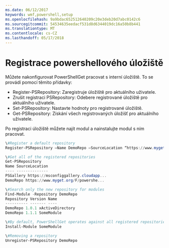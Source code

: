 ```yaml
---
ms.date: 06/12/2017
keywords: wmf,powershell,setup
ms.openlocfilehash: 9a9bdac652512640209c20e3deb20d7abc0142c6
ms.sourcegitcommit: 54534635eedacf531d8d6344019dc16a50b8b441
ms.translationtype: MT
ms.contentlocale: cs-CZ
ms.lasthandoff: 05/17/2018
---
```

# <a name="register-a-powershell-repository"></a>Registrace powershellového úložiště
Můžete nakonfigurovat PowerShellGet pracovat s interní úložiště. To se provádí pomocí těmito přídavky:
- Register-PSRepository: Zaregistruje úložiště pro aktuálního uživatele.
- Zrušit registraci PSRepository: Odebere registrované úložiště pro aktuálního uživatele.
- Set-PSRepository: Nastavte hodnoty pro registrované úložiště.
- Get-PSRepository: Získání všech registrovaných úložišť pro aktuálního uživatele.

Po registraci úložiště můžete najít modul a nainstalujte modul s ním pracovat.

```powershell
\#Register a default repository
Register-PSRepository –Name DemoRepo –SourceLocation “https://www.myget.org/F/powershellgetdemo/api/v2” –PublishLocation “<https://www.myget.org/F/powershellgetdemo/api/v2>/package” –InstallationPolicy –Trusted

\#Get all of the registered repositories
Get-PSRepository
Name SourceLocation
---- --------------
PSGallery https://msconfiggallery.cloudapp...
DemoRepo https://www.myget.org/F/powershe...

\#Search only the new repository for modules
Find-Module -Repository DemoRepo
Repository Version Name
---------- ------- ----
DemoRepo 1.0.1 xActiveDirectory
DemoRepo 1.1.1 SomeModule

\#By default, PowerShellGet operates against all registered repositories when none is specified. In this example, the “SomeModule” module is installed from the DemoRepo.
Install-Module SomeModule

\#Removing a repository
Unregister-PSRepository DemoRepo
```
